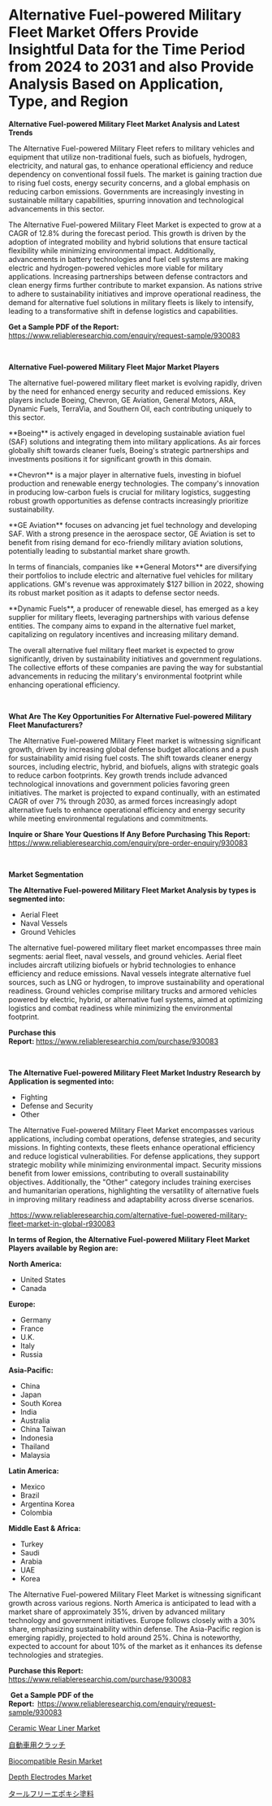<p><h1>Alternative Fuel-powered Military Fleet Market Offers Provide Insightful Data for the Time Period from 2024 to 2031 and also Provide Analysis Based on Application, Type, and Region</h1></p><p><strong>Alternative Fuel-powered Military Fleet Market Analysis and Latest Trends</strong></p>
<p><p>The Alternative Fuel-powered Military Fleet refers to military vehicles and equipment that utilize non-traditional fuels, such as biofuels, hydrogen, electricity, and natural gas, to enhance operational efficiency and reduce dependency on conventional fossil fuels. The market is gaining traction due to rising fuel costs, energy security concerns, and a global emphasis on reducing carbon emissions. Governments are increasingly investing in sustainable military capabilities, spurring innovation and technological advancements in this sector.</p><p>The Alternative Fuel-powered Military Fleet Market is expected to grow at a CAGR of 12.8% during the forecast period. This growth is driven by the adoption of integrated mobility and hybrid solutions that ensure tactical flexibility while minimizing environmental impact. Additionally, advancements in battery technologies and fuel cell systems are making electric and hydrogen-powered vehicles more viable for military applications. Increasing partnerships between defense contractors and clean energy firms further contribute to market expansion. As nations strive to adhere to sustainability initiatives and improve operational readiness, the demand for alternative fuel solutions in military fleets is likely to intensify, leading to a transformative shift in defense logistics and capabilities.</p></p>
<p><strong>Get a Sample PDF of the Report:&nbsp;</strong> <a href="https://www.reliableresearchiq.com/enquiry/request-sample/930083">https://www.reliableresearchiq.com/enquiry/request-sample/930083</a></p>
<p>&nbsp;</p>
<p><strong>Alternative Fuel-powered Military Fleet Major Market Players</strong></p>
<p><p>The alternative fuel-powered military fleet market is evolving rapidly, driven by the need for enhanced energy security and reduced emissions. Key players include Boeing, Chevron, GE Aviation, General Motors, ARA, Dynamic Fuels, TerraVia, and Southern Oil, each contributing uniquely to this sector.</p><p>**Boeing** is actively engaged in developing sustainable aviation fuel (SAF) solutions and integrating them into military applications. As air forces globally shift towards cleaner fuels, Boeing's strategic partnerships and investments positions it for significant growth in this domain.</p><p>**Chevron** is a major player in alternative fuels, investing in biofuel production and renewable energy technologies. The company's innovation in producing low-carbon fuels is crucial for military logistics, suggesting robust growth opportunities as defense contracts increasingly prioritize sustainability.</p><p>**GE Aviation** focuses on advancing jet fuel technology and developing SAF. With a strong presence in the aerospace sector, GE Aviation is set to benefit from rising demand for eco-friendly military aviation solutions, potentially leading to substantial market share growth.</p><p>In terms of financials, companies like **General Motors** are diversifying their portfolios to include electric and alternative fuel vehicles for military applications. GM's revenue was approximately $127 billion in 2022, showing its robust market position as it adapts to defense sector needs.</p><p>**Dynamic Fuels**, a producer of renewable diesel, has emerged as a key supplier for military fleets, leveraging partnerships with various defense entities. The company aims to expand in the alternative fuel market, capitalizing on regulatory incentives and increasing military demand.</p><p>The overall alternative fuel military fleet market is expected to grow significantly, driven by sustainability initiatives and government regulations. The collective efforts of these companies are paving the way for substantial advancements in reducing the military's environmental footprint while enhancing operational efficiency.</p></p>
<p>&nbsp;</p>
<p><strong>What Are The Key Opportunities For Alternative Fuel-powered Military Fleet Manufacturers?</strong></p>
<p><p>The Alternative Fuel-powered Military Fleet market is witnessing significant growth, driven by increasing global defense budget allocations and a push for sustainability amid rising fuel costs. The shift towards cleaner energy sources, including electric, hybrid, and biofuels, aligns with strategic goals to reduce carbon footprints. Key growth trends include advanced technological innovations and government policies favoring green initiatives. The market is projected to expand continually, with an estimated CAGR of over 7% through 2030, as armed forces increasingly adopt alternative fuels to enhance operational efficiency and energy security while meeting environmental regulations and commitments.</p></p>
<p><strong>Inquire or Share Your Questions If Any Before Purchasing This Report:</strong> <a href="https://www.reliableresearchiq.com/enquiry/pre-order-enquiry/930083">https://www.reliableresearchiq.com/enquiry/pre-order-enquiry/930083</a></p>
<p>&nbsp;</p>
<p><strong>Market Segmentation</strong></p>
<p><strong>The Alternative Fuel-powered Military Fleet Market Analysis by types is segmented into:</strong></p>
<p><ul><li>Aerial Fleet</li><li>Naval Vessels</li><li>Ground Vehicles</li></ul></p>
<p><p>The alternative fuel-powered military fleet market encompasses three main segments: aerial fleet, naval vessels, and ground vehicles. Aerial fleet includes aircraft utilizing biofuels or hybrid technologies to enhance efficiency and reduce emissions. Naval vessels integrate alternative fuel sources, such as LNG or hydrogen, to improve sustainability and operational readiness. Ground vehicles comprise military trucks and armored vehicles powered by electric, hybrid, or alternative fuel systems, aimed at optimizing logistics and combat readiness while minimizing the environmental footprint.</p></p>
<p><strong>Purchase this Report:&nbsp;</strong><a href="https://www.reliableresearchiq.com/purchase/930083">https://www.reliableresearchiq.com/purchase/930083</a></p>
<p>&nbsp;</p>
<p><strong>The Alternative Fuel-powered Military Fleet Market Industry Research by Application is segmented into:</strong></p>
<p><ul><li>Fighting</li><li>Defense and Security</li><li>Other</li></ul></p>
<p><p>The Alternative Fuel-powered Military Fleet Market encompasses various applications, including combat operations, defense strategies, and security missions. In fighting contexts, these fleets enhance operational efficiency and reduce logistical vulnerabilities. For defense applications, they support strategic mobility while minimizing environmental impact. Security missions benefit from lower emissions, contributing to overall sustainability objectives. Additionally, the "Other" category includes training exercises and humanitarian operations, highlighting the versatility of alternative fuels in improving military readiness and adaptability across diverse scenarios.</p></p>
<p><a href="https://www.reliableresearchiq.com/alternative-fuel-powered-military-fleet-market-in-global-r930083">&nbsp;https://www.reliableresearchiq.com/alternative-fuel-powered-military-fleet-market-in-global-r930083</a></p>
<p><strong>In terms of Region, the Alternative Fuel-powered Military Fleet Market Players available by Region are:</strong></p>
<p>
    <p> <strong> North America: </strong>
        <ul>
            <li>United States</li>
            <li>Canada</li>
        </ul>
        </p> 
    <p> <strong> Europe: </strong>
        <ul>
            <li>Germany</li>
            <li>France</li>
            <li>U.K.</li>
            <li>Italy</li>
            <li>Russia</li>
        </ul>
        </p> 
    <p> <strong> Asia-Pacific: </strong>
        <ul>
            <li>China</li>
            <li>Japan</li>
            <li>South Korea</li>
            <li>India</li>
            <li>Australia</li>
            <li>China Taiwan</li>
            <li>Indonesia</li>
            <li>Thailand</li>
            <li>Malaysia</li>
        </ul>
        </p> 
    <p> <strong> Latin America: </strong>
        <ul>
            <li>Mexico</li>
            <li>Brazil</li>
            <li>Argentina Korea</li>
            <li>Colombia</li>
        </ul>
        </p> 
    <p> <strong> Middle East & Africa: </strong>
        <ul>
            <li>Turkey</li>
            <li>Saudi</li>
            <li>Arabia</li>
            <li>UAE</li>
            <li>Korea</li>
        </ul>
    </p>
    </p>
<p><p>The Alternative Fuel-powered Military Fleet Market is witnessing significant growth across various regions. North America is anticipated to lead with a market share of approximately 35%, driven by advanced military technology and government initiatives. Europe follows closely with a 30% share, emphasizing sustainability within defense. The Asia-Pacific region is emerging rapidly, projected to hold around 25%. China is noteworthy, expected to account for about 10% of the market as it enhances its defense technologies and strategies.</p></p>
<p><strong>Purchase this Report: </strong><a href="https://www.reliableresearchiq.com/purchase/930083">https://www.reliableresearchiq.com/purchase/930083</a></p>
<p>&nbsp;<strong>Get a Sample PDF of the Report:&nbsp;&nbsp;</strong><a href="https://www.reliableresearchiq.com/enquiry/request-sample/930083">https://www.reliableresearchiq.com/enquiry/request-sample/930083</a></p>
<p><strong></strong></p>
<p><p><a href="https://issuu.com/reportprime-2/docs/ceramic-wear-liner-market-size-2030_4ae714032888b5">Ceramic Wear Liner Market</a></p><p><a href="https://medium.com/@evekerluke2023/clutches-for-automotive-market-%E3%81%AE%E3%82%B0%E3%83%AD%E3%83%BC%E3%83%90%E3%83%AB%E5%B8%82%E5%A0%B4%E6%A6%82%E8%A6%81%E3%81%AF-%E4%B8%96%E7%95%8C%E3%81%8A%E3%82%88%E3%81%B3%E4%B8%BB%E8%A6%81%E5%B8%82%E5%A0%B4%E3%81%AB%E3%81%8A%E3%81%91%E3%82%8B%E6%A5%AD%E7%95%8C%E3%81%AB%E5%BD%B1%E9%9F%BF%E3%82%92%E4%B8%8E%E3%81%88%E3%82%8B%E4%B8%BB%E8%A6%81%E3%81%AA%E3%83%88%E3%83%AC%E3%83%B3%E3%83%89%E3%81%AB%E3%81%A4%E3%81%84%E3%81%A6-%E7%8B%AC%E8%87%AA%E3%81%AE%E8%A6%96%E7%82%B9%E3%82%92%E6%8F%90%E4%BE%9B%E3%81%97%E3%81%BE%E3%81%99-5d01e841f387">自動車用クラッチ</a></p><p><a href="https://medium.com/@alan.ball8990/in-the-biocompatible-resin-market-the-main-focus-is-on-keeping-costs-low-and-getting-the-most-16a6737ee6f6?postPublishedType=initial">Biocompatible Resin Market</a></p><p><a href="https://www.linkedin.com/pulse/global-depth-electrodes-market-projected-grow-cagr-66-forcasted-uhywc?trackingId=SEIzcEpQTnqkauheC4QIiw%3D%3D">Depth Electrodes Market</a></p><p><a href="https://medium.com/@evekerluke2023/tar-free-epoxy-paint-market-%E3%81%AF-%E3%82%B3%E3%82%B9%E3%83%88%E7%AE%A1%E7%90%86%E3%81%A8%E5%8A%B9%E7%8E%87%E5%90%91%E4%B8%8A%E3%82%92%E5%84%AA%E5%85%88%E3%81%97%E3%81%BE%E3%81%99-%E3%81%95%E3%82%89%E3%81%AB-%E5%A0%B1%E5%91%8A%E6%9B%B8%E3%81%AF%E5%B8%82%E5%A0%B4%E3%81%AE%E9%9C%80%E8%A6%81%E9%9D%A2%E3%81%A8%E4%BE%9B%E7%B5%A6%E9%9D%A2%E3%81%AE%E4%B8%A1%E6%96%B9%E3%82%92%E3%82%AB%E3%83%90%E3%83%BC%E3%81%97%E3%81%A6%E3%81%84%E3%81%BE%E3%81%99-tar-free-epoxy-26deea39502e">タールフリーエポキシ塗料</a></p></p>